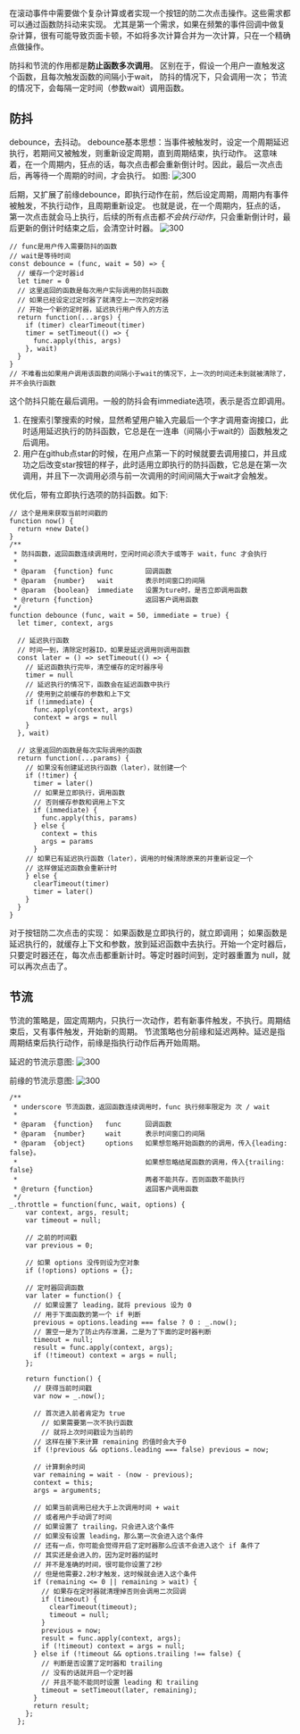 
在滚动事件中需要做个复杂计算或者实现一个按钮的防二次点击操作。这些需求都可以通过函数防抖动来实现。
尤其是第一个需求，如果在频繁的事件回调中做复杂计算，很有可能导致页面卡顿，不如将多次计算合并为一次计算，只在一个精确点做操作。


防抖和节流的作用都是**防止函数多次调用**。
区别在于，假设一个用户一直触发这个函数，且每次触发函数的间隔小于wait，
防抖的情况下，只会调用一次；
节流的情况下，会每隔一定时间（参数wait）调用函数。

##  防抖
debounce，去抖动。
debounce基本思想：当事件被触发时，设定一个周期延迟执行，若期间又被触发，则重新设定周期，直到周期结束，执行动作。
这意味着，在一个周期内，狂点的话，每次点击都会重新倒计时。因此，最后一次点击后，再等待一个周期的时间，才会执行。
如图:
![300](http://img.4455q.com/2019-07-11-19-34-59.png?imageView2/2/w/200/h/300)

后期，又扩展了前缘debounce，即执行动作在前，然后设定周期，周期内有事件被触发，不执行动作，且周期重新设定。
也就是说，在一个周期内，狂点的话，第一次点击就会马上执行，后续的所有点击都*不会执行动作*，只会重新倒计时，最后更新的倒计时结束之后，会清空计时器。
![300](http://img.4455q.com/2019-07-11-19-35-25.png?imageView2/2/w/200/h/300)

```
// func是用户传入需要防抖的函数
// wait是等待时间
const debounce = (func, wait = 50) => {
  // 缓存一个定时器id
  let timer = 0
  // 这里返回的函数是每次用户实际调用的防抖函数
  // 如果已经设定过定时器了就清空上一次的定时器
  // 开始一个新的定时器，延迟执行用户传入的方法
  return function(...args) {
    if (timer) clearTimeout(timer)
    timer = setTimeout(() => {
      func.apply(this, args)
    }, wait)
  }
}
// 不难看出如果用户调用该函数的间隔小于wait的情况下，上一次的时间还未到就被清除了，并不会执行函数
```
这个防抖只能在最后调用。一般的防抖会有immediate选项，表示是否立即调用。
1. 在搜索引擎搜索的时候，显然希望用户输入完最后一个字才调用查询接口，此时适用延迟执行的防抖函数，它总是在一连串（间隔小于wait的）函数触发之后调用。
2. 用户在github点star的时候，在用户点第一下的时候就要去调用接口，并且成功之后改变star按钮的样子，此时适用立即执行的防抖函数，它总是在第一次调用，并且下一次调用必须与前一次调用的时间间隔大于wait才会触发。


优化后，带有立即执行选项的防抖函数。如下:
```
// 这个是用来获取当前时间戳的
function now() {
  return +new Date()
}
/**
 * 防抖函数，返回函数连续调用时，空闲时间必须大于或等于 wait，func 才会执行
 *
 * @param  {function} func        回调函数
 * @param  {number}   wait        表示时间窗口的间隔
 * @param  {boolean}  immediate   设置为ture时，是否立即调用函数
 * @return {function}             返回客户调用函数
 */
function debounce (func, wait = 50, immediate = true) {
  let timer, context, args

  // 延迟执行函数
  // 时间一到，清除定时器ID，如果是延迟调用则调用函数
  const later = () => setTimeout(() => {
    // 延迟函数执行完毕，清空缓存的定时器序号
    timer = null
    // 延迟执行的情况下，函数会在延迟函数中执行
    // 使用到之前缓存的参数和上下文
    if (!immediate) {
      func.apply(context, args)
      context = args = null
    }
  }, wait)

  // 这里返回的函数是每次实际调用的函数
  return function(...params) {
    // 如果没有创建延迟执行函数（later），就创建一个
    if (!timer) {
      timer = later()
      // 如果是立即执行，调用函数
      // 否则缓存参数和调用上下文
      if (immediate) {
        func.apply(this, params)
      } else {
        context = this
        args = params
      }
    // 如果已有延迟执行函数（later），调用的时候清除原来的并重新设定一个
    // 这样做延迟函数会重新计时
    } else {
      clearTimeout(timer)
      timer = later()
    }
  }
}
```

对于按钮防二次点击的实现：
如果函数是立即执行的，就立即调用；
如果函数是延迟执行的，就缓存上下文和参数，放到延迟函数中去执行。开始一个定时器后，只要定时器还在，每次点击都重新计时。等定时器时间到，定时器重置为 null，就可以再次点击了。



##  节流
节流的策略是，固定周期内，只执行一次动作，若有新事件触发，不执行。周期结束后，又有事件触发，开始新的周期。 
节流策略也分前缘和延迟两种。延迟是指周期结束后执行动作，前缘是指执行动作后再开始周期。

延迟的节流示意图:
![300](http://img.4455q.com/2019-07-11-19-39-04.png?imageView2/2/w/200/h/300)

前缘的节流示意图:
![300](http://img.4455q.com/2019-07-11-19-39-35.png?imageView2/2/w/200/h/300)


```
/**
 * underscore 节流函数，返回函数连续调用时，func 执行频率限定为 次 / wait
 *
 * @param  {function}   func      回调函数
 * @param  {number}     wait      表示时间窗口的间隔
 * @param  {object}     options   如果想忽略开始函数的的调用，传入{leading: false}。
 *                                如果想忽略结尾函数的调用，传入{trailing: false}
 *                                两者不能共存，否则函数不能执行
 * @return {function}             返回客户调用函数
 */
_.throttle = function(func, wait, options) {
    var context, args, result;
    var timeout = null;

    // 之前的时间戳
    var previous = 0;

    // 如果 options 没传则设为空对象
    if (!options) options = {};

    // 定时器回调函数
    var later = function() {
      // 如果设置了 leading，就将 previous 设为 0
      // 用于下面函数的第一个 if 判断
      previous = options.leading === false ? 0 : _.now();
      // 置空一是为了防止内存泄漏，二是为了下面的定时器判断
      timeout = null;
      result = func.apply(context, args);
      if (!timeout) context = args = null;
    };
    
    return function() {
      // 获得当前时间戳
      var now = _.now();

      // 首次进入前者肯定为 true
	    // 如果需要第一次不执行函数
	    // 就将上次时间戳设为当前的
      // 这样在接下来计算 remaining 的值时会大于0
      if (!previous && options.leading === false) previous = now;

      // 计算剩余时间
      var remaining = wait - (now - previous);
      context = this;
      args = arguments;

      // 如果当前调用已经大于上次调用时间 + wait
      // 或者用户手动调了时间
 	  // 如果设置了 trailing，只会进入这个条件
	  // 如果没有设置 leading，那么第一次会进入这个条件
	  // 还有一点，你可能会觉得开启了定时器那么应该不会进入这个 if 条件了
	  // 其实还是会进入的，因为定时器的延时
	  // 并不是准确的时间，很可能你设置了2秒
	  // 但是他需要2.2秒才触发，这时候就会进入这个条件
      if (remaining <= 0 || remaining > wait) {
        // 如果存在定时器就清理掉否则会调用二次回调
        if (timeout) {
          clearTimeout(timeout);
          timeout = null;
        }
        previous = now;
        result = func.apply(context, args);
        if (!timeout) context = args = null;
      } else if (!timeout && options.trailing !== false) {
        // 判断是否设置了定时器和 trailing
	    // 没有的话就开启一个定时器
        // 并且不能不能同时设置 leading 和 trailing
        timeout = setTimeout(later, remaining);
      }
      return result;
    };
  };
```
